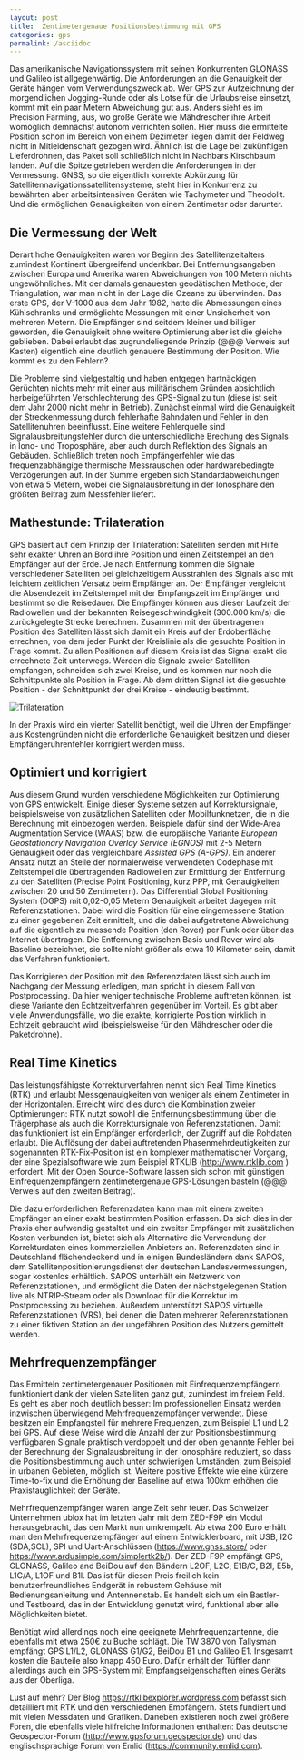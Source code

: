 ```yaml
---
layout: post
title:  Zentimetergenaue Positionsbestimmung mit GPS
categories: gps
permalink: /asciidoc
---
```


Das amerikanische Navigationssystem mit seinen Konkurrenten GLONASS und Galileo ist allgegenwärtig. Die Anforderungen an die Genauigkeit der Geräte hängen vom Verwendungszweck ab. Wer GPS zur Aufzeichnung der morgendlichen Jogging-Runde oder als Lotse für die Urlaubsreise einsetzt, kommt mit ein paar Metern Abweichung gut aus.
Anders sieht es im Precision Farming, aus, wo große Geräte wie Mähdrescher ihre Arbeit womöglich demnächst autonom verrichten sollen. Hier muss die ermittelte Position schon im Bereich von einem Dezimeter liegen damit der Feldweg nicht in Mitleidenschaft gezogen wird. Ähnlich ist die Lage bei zukünftigen Lieferdrohnen, das Paket soll schließlich nicht in Nachbars Kirschbaum landen.
Auf die Spitze getrieben werden die Anforderungen in der Vermessung. GNSS, so die eigentlich korrekte Abkürzung für Satellitennavigationssatellitensysteme, steht hier in Konkurrenz zu bewährten aber arbeitsintensiven Geräten wie Tachymeter und Theodolit. Und die ermöglichen Genauigkeiten von einem Zentimeter oder darunter.


## Die Vermessung der Welt
Derart hohe Genauigkeiten waren vor Beginn des Satellitenzeitalters zumindest Kontinent übergreifend undenkbar. Bei Entfernungsangaben zwischen Europa und Amerika waren Abweichungen von 100 Metern nichts ungewöhnliches. Mit der damals genauesten geodätischen Methode, der Triangulation, war man nicht in der Lage die Ozeane zu überwinden. Das erste GPS, der V-1000 aus dem Jahr 1982, hatte die Abmessungen eines Kühlschranks und ermöglichte Messungen mit einer Unsicherheit von mehreren Metern. Die Empfänger sind seitdem kleiner und billiger geworden, die Genauigkeit ohne weitere Optimierung aber ist die gleiche geblieben. Dabei erlaubt das zugrundeliegende Prinzip (@@@ Verweis auf Kasten) eigentlich eine deutlich genauere Bestimmung der Position. Wie kommt es zu den Fehlern?

Die Probleme sind vielgestaltig und haben entgegen hartnäckigen Gerüchten nichts mehr mit einer aus militärischem Gründen absichtlich herbeigeführten Verschlechterung des GPS-Signal zu tun (diese ist seit dem Jahr 2000 nicht mehr in Betrieb). Zunächst einmal wird die Genauigkeit der Streckenmessung durch fehlerhafte Bahndaten und Fehler in den Satellitenuhren beeinflusst. Eine weitere Fehlerquelle sind Signalausbreitungsfehler durch die unterschiedliche Brechung des Signals in Iono- und Troposphäre,  aber auch durch Reflektion des Signals an Gebäuden. Schließlich treten noch Empfängerfehler wie das frequenzabhängige thermische Messrauschen oder hardwarebedingte Verzögerungen auf. In der Summe ergeben sich Standardabweichungen von etwa 5 Metern, wobei die Signalausbreitung in der Ionosphäre den größten Beitrag zum Messfehler liefert.


## Mathestunde: Trilateration
GPS basiert auf dem Prinzip der Trilateration: Satelliten senden mit Hilfe sehr exakter Uhren an Bord ihre Position und einen Zeitstempel an den Empfänger auf der Erde. Je nach Entfernung kommen die Signale verschiedener Satelliten bei gleichzeitigem Ausstrahlen des Signals also mit leichtem zeitlichen Versatz beim Empfänger an. Der Empfänger vergleicht die Absendezeit im Zeitstempel mit der Empfangszeit im Empfänger und bestimmt so die Reisedauer. Die Empfänger können aus dieser Laufzeit der Radiowellen und der bekannten Reisegeschwindigkeit (300.000 km/s) die zurückgelegte Strecke berechnen. Zusammen mit der übertragenen Position des Satelliten lässt sich damit ein Kreis auf der Erdoberfläche errechnen, von dem jeder Punkt der Kreislinie als die gesuchte Position in Frage kommt. Zu allen Positionen auf diesem Kreis ist das Signal exakt die errechnete Zeit unterwegs. Werden die Signale zweier Satelliten empfangen, schneiden sich zwei Kreise, und es kommen nur noch die Schnittpunkte als Position in Frage. Ab dem dritten Signal ist die gesuchte Position - der Schnittpunkt der drei Kreise - eindeutig bestimmt.

![Trilateration](trilateration.jpg)

In der Praxis wird ein vierter Satellit benötigt, weil die Uhren der Empfänger aus Kostengründen nicht die erforderliche Genauigkeit besitzen und dieser Empfängeruhrenfehler korrigiert werden muss.  


## Optimiert und korrigiert


Aus diesem Grund wurden verschiedene Möglichkeiten zur Optimierung von GPS entwickelt. Einige dieser Systeme setzen auf Korrektursignale, beispielsweise von zusätzlichen Satelliten oder Mobilfunknetzen, die in die Berechnung mit einbezogen werden. Beispiele dafür sind der Wide-Area Augmentation Service (WAAS) bzw. die europäische Variante _European Geostationary Navigation Overlay Service (EGNOS)_ mit 2-5 Metern Genauigkeit oder das vergleichbare _Assisted GPS (A-GPS)_. Ein anderer Ansatz nutzt an Stelle der normalerweise verwendeten Codephase mit Zeitstempel die übertragenden Radiowellen zur Ermittlung der Entfernung zu den Satelliten (Precise Point Positioning, kurz PPP,  mit Genauigkeiten zwischen 20 und 50 Zentimetern). Das Differential Global Positioning System (DGPS) mit 0,02-0,05 Metern Genauigkeit arbeitet dagegen mit Referenzstationen. Dabei wird die Position für eine eingemessene Station zu einer gegebenen Zeit ermittelt, und die dabei aufgetretene Abweichung auf die eigentlich zu messende Position (den Rover) per Funk oder über das Internet übertragen. Die Entfernung zwischen Basis und Rover wird als Baseline bezeichnet, sie sollte nicht größer als etwa 10 Kilometer sein, damit das Verfahren funktioniert.

Das Korrigieren der Position mit den Referenzdaten lässt sich auch im Nachgang der Messung erledigen, man spricht in diesem Fall von Postprocessing. Da hier weniger technische Probleme auftreten können, ist diese Variante den Echtzeitverfahren gegenüber im Vorteil. Es gibt aber viele Anwendungsfälle, wo die exakte, korrigierte Position wirklich in Echtzeit gebraucht wird (beispielsweise für den Mähdrescher oder die Paketdrohne).

## Real Time Kinetics
Das leistungsfähigste Korrekturverfahren nennt sich Real Time Kinetics (RTK) und erlaubt Messgenauigkeiten von weniger als einem Zentimeter in der Horizontalen.  Erreicht wird dies durch die Kombination zweier Optimierungen: RTK nutzt sowohl die Entfernungsbestimmung über die Trägerphase als auch die Korrektursignale von Referenzstationen. Damit das funktioniert ist ein Empfänger erforderlich, der Zugriff auf die Rohdaten erlaubt. Die Auflösung der dabei auftretenden Phasenmehrdeutigkeiten zur sogenannten RTK-Fix-Position ist ein komplexer mathematischer Vorgang, der eine Spezialsoftware wie zum Beispiel RTKLIB (http://www.rtklib.com ) erfordert. Mit der Open Source-Software lassen sich schon mit günstigen Einfrequenzempfängern zentimetergenaue GPS-Lösungen basteln (@@@ Verweis auf den zweiten Beitrag).

Die dazu erforderlichen Referenzdaten kann man mit einem zweiten Empfänger an einer exakt bestimmten Position erfassen. Da sich dies in der Praxis eher aufwendig gestaltet und ein zweiter Empfänger mit zusätzlichen Kosten verbunden ist, bietet sich als Alternative die Verwendung der Korrekturdaten eines kommerziellen Anbieters an. Referenzdaten sind in Deutschland flächendeckend und in einigen Bundesländern dank SAPOS, dem Satellitenpositionierungsdienst der deutschen Landesvermessungen, sogar kostenlos erhältlich. SAPOS unterhält ein Netzwerk von Referenzstationen, und ermöglicht die Daten der nächstgelegenen Station live als NTRIP-Stream oder als Download für die Korrektur im Postprocessing zu beziehen. Außerdem unterstützt SAPOS virtuelle Referenzstationen (VRS), bei denen die Daten mehrerer Referenzstationen zu einer fiktiven Station an der ungefähren Position des Nutzers gemittelt werden.


## Mehrfrequenzempfänger
Das Ermitteln zentimetergenauer Positionen mit Einfrequenzempfängern  funktioniert dank der vielen Satelliten ganz gut, zumindest im freiem Feld. Es geht es aber noch deutlich besser: Im professionellen Einsatz werden inzwischen überwiegend Mehrfrequenzempfänger verwendet. Diese besitzen ein Empfangsteil für mehrere Frequenzen, zum Beispiel L1 und L2 bei GPS. Auf diese Weise wird die Anzahl der zur Positionsbestimmung verfügbaren Signale praktisch verdoppelt und der oben genannte Fehler bei der Berechnung der Signalausbreitung in der Ionosphäre reduziert, so dass die Positionsbestimmung auch unter schwierigen Umständen, zum Beispiel in urbanen Gebieten, möglich ist. Weitere positive Effekte wie eine kürzere Time-to-fix und die Erhöhung der Baseline auf etwa 100km erhöhen die Praxistauglichkeit der Geräte.

Mehrfrequenzempfänger waren lange Zeit sehr teuer. Das Schweizer Unternehmen ublox hat im letzten Jahr mit dem ZED-F9P ein Modul herausgebracht, das den Markt nun umkrempelt. Ab etwa 200 Euro erhält man den Mehrfrequenzempfänger auf einem Entwicklerboard, mit USB, I2C (SDA,SCL), SPI und Uart-Anschlüssen (https://www.gnss.store/ oder https://www.ardusimple.com/simplertk2b/). Der ZED-F9P empfängt GPS, GLONASS, Galileo and BeiDou auf den Bändern L2OF, L2C, E1B/C, B2I, E5b, L1C/A, L1OF und B1I. Das ist für diesen Preis freilich kein benutzerfreundliches Endgerät in robustem Gehäuse mit Bedienungsanleitung und Antennenstab. Es handelt sich um ein Bastler- und Testboard, das in der Entwicklung genutzt wird, funktional aber alle Möglichkeiten bietet.

Benötigt wird allerdings noch eine geeignete Mehrfrequenzantenne, die ebenfalls mit etwa 250€ zu Buche schlägt. Die TW 3870 von Tallysman empfängt GPS L1/L2, GLONASS G1/G2, BeiDou B1 und Galileo E1. Insgesamt kosten die Bauteile also knapp 450 Euro. Dafür erhält der Tüftler dann allerdings auch ein GPS-System mit Empfangseigenschaften eines Geräts aus der Oberliga.

Lust auf mehr? Der Blog https://rtklibexplorer.wordpress.com befasst sich detailliert mit RTK und den verschiedenen Empfängern. Stets fundiert und mit vielen Messdaten und Grafiken. Daneben existieren noch zwei größere Foren, die ebenfalls viele hilfreiche Informationen enthalten: Das deutsche Geospector-Forum (http://www.gpsforum.geospector.de) und das englischsprachige Forum  von Emlid (https://community.emlid.com).
